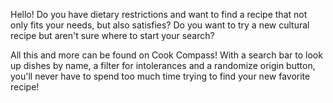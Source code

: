 Hello!
Do you have dietary restrictions and want to find a recipe that not only fits your needs, but also satisfies?
Do you want to try a new cultural recipe but aren't sure where to start your search?

All this and more can be found on Cook Compass! With a search bar to look up dishes by name, a filter for intolerances and a
randomize origin button, you'll never have to spend too much time trying to find your new favorite recipe!
